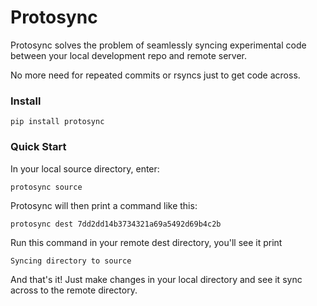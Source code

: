 # Protosync

Protosync solves the problem of seamlessly syncing experimental code between your local development repo and remote server. 

No more need for repeated commits or rsyncs just to get code across.


### Install
```
pip install protosync
```


### Quick Start

In your local source directory, enter:
```
protosync source
```
Protosync will then print a command like this:
```
protosync dest 7dd2dd14b3734321a69a5492d69b4c2b
```

Run this command in your remote dest directory, you'll see it print
```
Syncing directory to source
```

And that's it! Just make changes in your local directory and see it sync across to the remote directory. 
